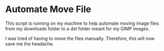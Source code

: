 # Automate Move File

This script is running on my machine to help automate moving image files from my downloads folder to a dst folder meant for my GIMP images. 

I was tried of having to move the files manually. Therefore, this will now save me the headache. 